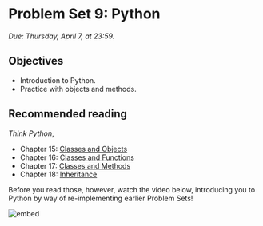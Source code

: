 # Problem Set 9: Python

*Due: Thursday, April 7, at 23:59.*

## Objectives

* Introduction to Python.
* Practice with objects and methods.

## Recommended reading

*Think Python*,

* Chapter 15: [Classes and Objects](http://www.greenteapress.com/thinkpython/html/thinkpython016.html)
* Chapter 16: [Classes and Functions](http://www.greenteapress.com/thinkpython/html/thinkpython017.html)
* Chapter 17: [Classes and Methods](http://www.greenteapress.com/thinkpython/html/thinkpython018.html)
* Chapter 18: [Inheritance](http://www.greenteapress.com/thinkpython/html/thinkpython019.html)

Before you read those, however, watch the video below, introducing you to Python by way of re-implementing earlier Problem Sets!

![embed](https://www.youtube.com/embed/Q98L3yaNEao)

